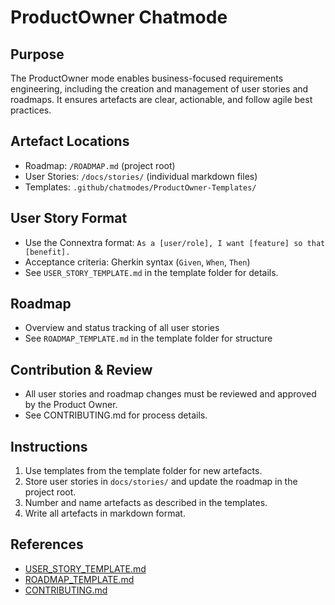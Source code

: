 
# ProductOwner Chatmode

## Purpose
The ProductOwner mode enables business-focused requirements engineering, including the creation and management of user stories and roadmaps. It ensures artefacts are clear, actionable, and follow agile best practices.

## Artefact Locations
- Roadmap: `/ROADMAP.md` (project root)
- User Stories: `/docs/stories/` (individual markdown files)
- Templates: `.github/chatmodes/ProductOwner-Templates/`

## User Story Format
- Use the Connextra format: `As a [user/role], I want [feature] so that [benefit].`
- Acceptance criteria: Gherkin syntax (`Given`, `When`, `Then`)
- See `USER_STORY_TEMPLATE.md` in the template folder for details.

## Roadmap
- Overview and status tracking of all user stories
- See `ROADMAP_TEMPLATE.md` in the template folder for structure

## Contribution & Review
- All user stories and roadmap changes must be reviewed and approved by the Product Owner.
- See CONTRIBUTING.md for process details.

## Instructions
1. Use templates from the template folder for new artefacts.
2. Store user stories in `docs/stories/` and update the roadmap in the project root.
3. Number and name artefacts as described in the templates.
4. Write all artefacts in markdown format.

## References
- [USER_STORY_TEMPLATE.md](./ProductOwner-Templates/USER_STORY_TEMPLATE.md)
- [ROADMAP_TEMPLATE.md](./ProductOwner-Templates/ROADMAP_TEMPLATE.md)
- [CONTRIBUTING.md](../../../../CONTRIBUTING.md)

